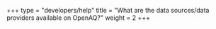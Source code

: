 +++
type = "developers/help"
title = "What are the data sources/data providers available on OpenAQ?"
weight = 2
+++